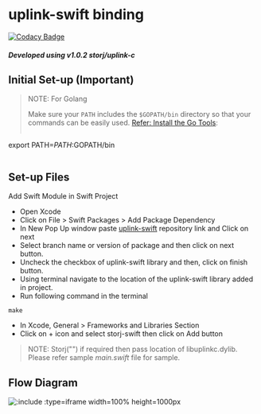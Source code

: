 # <b>uplink-swift binding</b>

[![Codacy Badge](https://api.codacy.com/project/badge/Grade/2a62886560a64453b2d5417393b2305f)](https://app.codacy.com/gh/storj-thirdparty/uplink-swift?utm_source=github.com&utm_medium=referral&utm_content=storj-thirdparty/uplink-swift&utm_campaign=Badge_Grade_Dashboard)

#### *Developed using v1.0.2 storj/uplink-c*

## <b>Initial Set-up (Important)</b>

>NOTE: For Golang
>
>Make sure your `PATH` includes the `$GOPATH/bin` directory so that your commands can be easily used. [Refer: Install the Go Tools](https://golang.org/doc/install):
>```
export PATH=$PATH:$GOPATH/bin
>```

## <b>Set-up Files</b>

Add Swift Module in Swift Project
* Open Xcode
* Click on File > Swift Packages > Add Package Dependency
* In New Pop Up window paste [uplink-swift](https://github.com/storj-thirdparty/uplink-swift.git) repository link and Click on next
* Select branch name or version of package and then click on next button.
* Uncheck the checkbox of uplink-swift library and then, click on finish button.
* Using terminal navigate to the location of the uplink-swift library added in project.
* Run following command in the terminal
```
make
```
* In Xcode, General > Frameworks and Libraries Section
* Click on + icon and select storj-swift then click on Add button
>NOTE: Storj("") if required then pass location of libuplinkc.dylib. Please refer sample *main.swift* file for sample.

## Flow Diagram

![](/_images/arch.drawio.png ':include :type=iframe width=100% height=1000px')
